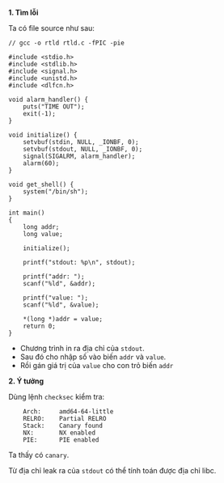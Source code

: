 **1. Tìm lỗi**

Ta có file source như sau:

```
// gcc -o rtld rtld.c -fPIC -pie

#include <stdio.h>
#include <stdlib.h>
#include <signal.h>
#include <unistd.h>
#include <dlfcn.h>

void alarm_handler() {
    puts("TIME OUT");
    exit(-1);
}

void initialize() {
    setvbuf(stdin, NULL, _IONBF, 0);
    setvbuf(stdout, NULL, _IONBF, 0);
    signal(SIGALRM, alarm_handler);
    alarm(60);
}

void get_shell() {
    system("/bin/sh");
}

int main()
{
    long addr;
    long value; 

    initialize();

    printf("stdout: %p\n", stdout);

    printf("addr: ");
    scanf("%ld", &addr);

    printf("value: ");
    scanf("%ld", &value);

    *(long *)addr = value;
    return 0;
}

```

- Chương trình in ra địa chỉ của `stdout`.
- Sau đó cho nhập số vào biến `addr` và `value`.
- Rồi gán giá trị của `value` cho con trỏ biến `addr`

**2. Ý tưởng**

Dùng lệnh `checksec` kiểm tra:

```
    Arch:     amd64-64-little
    RELRO:    Partial RELRO
    Stack:    Canary found
    NX:       NX enabled
    PIE:      PIE enabled
```

Ta thấy có `canary`.

Từ địa chỉ leak ra của `stdout` có thể tính toán được địa chỉ libc. 